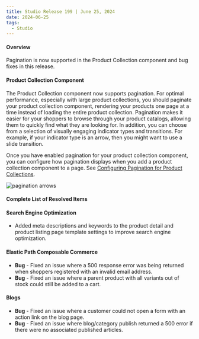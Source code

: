 ```yaml
---
title: Studio Release 199 | June 25, 2024
date: 2024-06-25
tags:
  - Studio
---
```


#### Overview

Pagination is now supported in the Product Collection component and bug fixes in this release.

#### Product Collection Component

The Product Collection component now supports pagination. For optimal performance, especially with large product collections, you should paginate your product collection component, rendering your products one page at a time instead of loading the entire product collection. Pagination makes it easier for your shoppers to browse through your product catalogs, allowing them to quickly find what they are looking for. In addition, you can choose from a selection of visually engaging indicator types and transitions. For example, if your indicator type is an arrow, then you might want to use a slide transition.

Once you have enabled pagination for your product collection component, you can configure how pagination displays when you add a product collection component to a page. See [Configuring Pagination for Product Collections](/docs/studio/developers/e-commerce/product-collection).

![pagination arrows](/assets/studio/pagination-numbers.png)

#### Complete List of Resolved Items

#### Search Engine Optimization

* Added meta descriptions and keywords to the product detail and product listing page template settings to improve search engine optimization.

#### Elastic Path Composable Commerce

* **Bug** - Fixed an issue where a 500 response error was being returned when shoppers registered with an invalid email address.
* **Bug** - Fixed an issue where a parent product with all variants out of stock could still be added to a cart.

#### Blogs

* **Bug** - Fixed an issue where a customer could not open a form with an action link on the blog page.
* **Bug** - Fixed an issue where blog/category publish returned a 500 error if there were no associated published articles.



